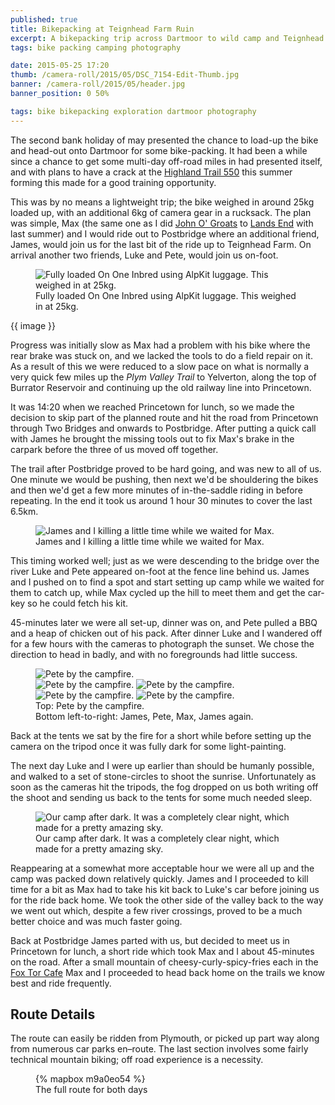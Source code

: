 ```yaml
---
published: true
title: Bikepacking at Teignhead Farm Ruin
excerpt: A bikepacking trip across Dartmoor to wild camp and Teignhead Farm Ruin.
tags: bike packing camping photography

date: 2015-05-25 17:20
thumb: /camera-roll/2015/05/DSC_7154-Edit-Thumb.jpg
banner: /camera-roll/2015/05/header.jpg
banner_position: 0 50%

tags: bike bikepacking exploration dartmoor photography
---
```


The second bank holiday of may presented the chance to load-up the bike and head-out onto Dartmoor for some bike-packing. It had been a while since a chance to get some multi-day off-road miles in had presented itself, and with plans to have a crack at the [Highland Trail 550](http://highlandtrail.net "Highland Trail 550 – off road independent time trial") this summer forming this made for a good training opportunity.

This was by no means a lightweight trip; the bike weighed in around 25kg loaded up, with an additional 6kg of camera gear in a rucksack. The plan was simple, Max (the same one as I did [John O' Groats](https://danielgroves.net/adventures-photography/2014/11/JOGLE "John O' Groats to Lands End Part One") to [Lands End](https://danielgroves.net/adventures-photography/2014/12/JOGLE-2 "John O' Groats to Lands End Part Two") with last summer) and I would ride out to Postbridge where an additional friend, James, would join us for the last bit of the ride up to Teignhead Farm. On arrival another two friends, Luke and Pete, would join us on-foot.

<figure>
  <img data-src="/assets/camera-roll/2015/05/20150523-DSC_7073.jpg" alt="Fully loaded On One Inbred using AlpKit luggage. This weighed in at 25kg." />
  <figcaption>
    Fully loaded On One Inbred using AlpKit luggage. This weighed in at 25kg.
  </figcaption>
</figure>

{{ image }}


Progress was initially slow as Max had a problem with his bike where the rear brake was stuck on, and we lacked the tools to do a field repair on it. As a result of this we were reduced to a slow pace on what is normally a very quick few miles up the *Plym Valley Trail* to Yelverton, along the top of Burrator Reservoir and continuing up the old railway line into Princetown.

It was 14:20 when we reached Princetown for lunch, so we made the decision to skip part of the planned route and hit the road from Princetown through Two Bridges and onwards to Postbridge. After putting a quick call with James he brought the missing tools out to fix Max's brake in the carpark before the three of us moved off together.

The trail after Postbridge proved to be hard going, and was new to all of us. One minute we would be pushing, then next we'd be shouldering the bikes and then we'd get a few more minutes of in-the-saddle riding in before repeating. In the end it took us around 1 hour 30 minutes to cover the last 6.5km.

<figure>
  <img data-src="/assets/camera-roll/2015/05/20150524-DSC_7174.jpg" alt="James and I killing a little time while we waited for Max. " />
  <figcaption>
    James and I killing a little time while we waited for Max.
  </figcaption>
</figure>

This timing worked well; just as we were descending to the bridge over the river Luke and Pete appeared on-foot at the fence line behind us. James and I pushed on to find a spot and start setting up camp while we waited for them to catch up, while Max cycled up the hill to meet them and get the car-key so he could fetch his kit.

45-minutes later we were all set-up, dinner was on, and Pete pulled a BBQ and a heap of chicken out of his pack. After dinner Luke and I wandered off for a few hours with the cameras to photograph the sunset. We chose the direction to head in badly, and with no foregrounds had little success.

<figure>
  <img data-src="/assets/camera-roll/2015/05/20150523-DSC_7128.jpg" alt="Pete by the campfire. " />
  <div class="row">
    <img data-src="/assets/camera-roll/2015/05/20150523-DSC_7144.jpg" alt="Pete by the campfire. " />
    <img data-src="/assets/camera-roll/2015/05/20150523-DSC_7145.jpg" alt="Pete by the campfire. " />
    <img data-src="/assets/camera-roll/2015/05/20150523-DSC_7147.jpg" alt="Pete by the campfire. " />
    <img data-src="/assets/camera-roll/2015/05/20150523-DSC_7150.jpg" alt="Pete by the campfire. " />
  </div>

  <figcaption>
    Top: Pete by the campfire.<br />
    Bottom left-to-right: James, Pete, Max, James again.
  </figcaption>
</figure>

Back at the tents we sat by the fire for a short while before setting up the camera on the tripod once it was fully dark for some light-painting.

The next day Luke and I were up earlier than should be humanly possible, and walked to a set of stone-circles to shoot the sunrise. Unfortunately as soon as the cameras hit the tripods, the fog dropped on us both writing off the shoot and sending us back to the tents for some much needed sleep.

<figure>
  <img data-src="/assets/camera-roll/2015/05/20150523-DSC_7154-Edit.jpg" alt="Our camp after dark. It was a completely clear night, which made for a pretty amazing sky. " />
  <figcaption>
  Our camp after dark. It was a completely clear night, which made for a pretty amazing sky.
  </figcaption>
</figure>

Reappearing at a somewhat more acceptable hour we were all up and the camp was packed down relatively quickly. James and I proceeded to kill time for a bit as Max had to take his kit back to Luke's car before joining us for the ride back home. We took the other side of the valley back to the way we went out which, despite a few river crossings, proved to be a much better choice and was much faster going.

Back at Postbridge James parted with us, but decided to meet us in Princetown for lunch, a short ride which took Max and I about 45-minutes on the road. After a small mountain of cheesy-curly-spicy-fries each in the [Fox Tor Cafe](http://www.foxtorcafe.com "Fox Tor Cafe, Princetown, Dartmoor") Max and I proceeded to head back home on the trails we know best and ride frequently.

## Route Details

The route can easily be ridden from Plymouth, or picked up part way along from numerous car parks en–route. The last section involves some fairly technical mountain biking; off road experience is a necessity.

<figure>
  {% mapbox m9a0eo54 %}
  <figcaption>The full route for both days</figcaption>
</figure>
